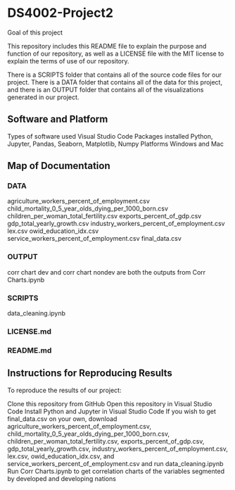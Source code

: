 # DS4002-Project2

Goal of this project

This repository includes this README file to explain the purpose and function of our repository, as well as a LICENSE file with the MIT license to explain the terms of use of our repository.

There is a SCRIPTS folder that contains all of the source code files for our project. There is a DATA folder that contains all of the data for this project, and there is an OUTPUT folder that contains all of the visualizations generated in our project.

## Software and Platform
Types of software used
  Visual Studio Code
  Packages installed
  Python, Jupyter, Pandas, Seaborn, Matplotlib, Numpy
Platforms
  Windows and Mac

## Map of Documentation
### DATA
agriculture_workers_percent_of_employment.csv
child_mortality_0_5_year_olds_dying_per_1000_born.csv
children_per_woman_total_fertility.csv
exports_percent_of_gdp.csv
gdp_total_yearly_growth.csv
industry_workers_percent_of_employment.csv
lex.csv
owid_education_idx.csv
service_workers_percent_of_employment.csv
final_data.csv
### OUTPUT
corr chart dev and corr chart nondev are both the outputs from Corr Charts.ipynb
### SCRIPTS
data_cleaning.ipynb

### LICENSE.md

### README.md

## Instructions for Reproducing Results

To reproduce the results of our project:

Clone this repository from GitHub
Open this repository in Visual Studio Code
Install Python and Jupyter in Visual Studio Code
If you wish to get final_data.csv on your own, download agriculture_workers_percent_of_employment.csv, child_mortality_0_5_year_olds_dying_per_1000_born.csv, children_per_woman_total_fertility.csv, exports_percent_of_gdp.csv, gdp_total_yearly_growth.csv, industry_workers_percent_of_employment.csv, lex.csv, owid_education_idx.csv, and service_workers_percent_of_employment.csv and run data_cleaning.ipynb
Run Corr Charts.ipynb to get correlation charts of the variables segmented by developed and developing nations

